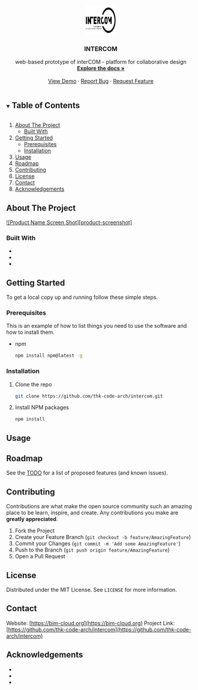 <!--
*** Thanks for checking out the Best-README-Template. If you have a suggestion
*** that would make this better, please fork the repo and create a pull request
*** or simply open an issue with the tag "enhancement".
*** Thanks again! Now go create something AMAZING! :D
***
***
***
*** To avoid retyping too much info. Do a search and replace for the following:
*** thk-code-arch, intercom, twitter_handle, email, INTERCOM, web-based prototype of interCOM - platform for collaborative design
-->

<!-- PROJECT SHIELDS -->
<!--
*** I'm using markdown "reference style" links for readability.
*** Reference links are enclosed in brackets [ ] instead of parentheses ( ).
*** See the bottom of this document for the declaration of the reference variables
*** for contributors-url, forks-url, etc. This is an optional, concise syntax you may use.
*** https://www.markdownguide.org/basic-syntax/#reference-style-links
[![Contributors][contributors-shield]][contributors-url]
[![Forks][forks-shield]][forks-url]
[![Stargazers][stars-shield]][stars-url]
[![Issues][issues-shield]][issues-url]
[![MIT License][license-shield]][license-url]
[![LinkedIn][linkedin-shield]][linkedin-url]
-->

<!-- PROJECT LOGO -->
<br />
<p align="center">
  <a href="https://github.com/thk-code-arch/intercom">
    <img src="images/logo.png" alt="Logo" width="80" height="80">
  </a>

  <h3 align="center">INTERCOM</h3>

  <p align="center">
    web-based prototype of interCOM - platform for collaborative design
    <br />
    <a href="https://github.com/thk-code-arch/intercom"><strong>Explore the docs »</strong></a>
    <br />
    <br />
    <a href="https://github.com/thk-code-arch/intercom">View Demo</a>
    ·
    <a href="https://github.com/thk-code-arch/intercom/issues">Report Bug</a>
    ·
    <a href="https://github.com/thk-code-arch/intercom/issues">Request Feature</a>
  </p>
</p>

<!-- TABLE OF CONTENTS -->
<details open="open">
  <summary><h2 style="display: inline-block">Table of Contents</h2></summary>
  <ol>
    <li>
      <a href="#about-the-project">About The Project</a>
      <ul>
        <li><a href="#built-with">Built With</a></li>
      </ul>
    </li>
    <li>
      <a href="#getting-started">Getting Started</a>
      <ul>
        <li><a href="#prerequisites">Prerequisites</a></li>
        <li><a href="#installation">Installation</a></li>
      </ul>
    </li>
    <li><a href="#usage">Usage</a></li>
    <li><a href="#roadmap">Roadmap</a></li>
    <li><a href="#contributing">Contributing</a></li>
    <li><a href="#license">License</a></li>
    <li><a href="#contact">Contact</a></li>
    <li><a href="#acknowledgements">Acknowledgements</a></li>
  </ol>
</details>

<!-- ABOUT THE PROJECT -->

## About The Project

[![Product Name Screen Shot][product-screenshot]](https://example.com)

### Built With

- []()
- []()
- []()

<!-- GETTING STARTED -->

## Getting Started

To get a local copy up and running follow these simple steps.

### Prerequisites

This is an example of how to list things you need to use the software and how to install them.

- npm
  ```sh
  npm install npm@latest -g
  ```

### Installation

1. Clone the repo
   ```sh
   git clone https://github.com/thk-code-arch/intercom.git
   ```
2. Install NPM packages
   ```sh
   npm install
   ```

<!-- USAGE EXAMPLES -->

## Usage

<!-- ROADMAP -->

## Roadmap

See the [TODO](https://github.com/thk-code-arch/intercom-backend/blob/master/TODO.md) for a list of proposed features (and known issues).

<!-- CONTRIBUTING -->

## Contributing

Contributions are what make the open source community such an amazing place to be learn, inspire, and create. Any contributions you make are **greatly appreciated**.

1. Fork the Project
2. Create your Feature Branch (`git checkout -b feature/AmazingFeature`)
3. Commit your Changes (`git commit -m 'Add some AmazingFeature'`)
4. Push to the Branch (`git push origin feature/AmazingFeature`)
5. Open a Pull Request

<!-- LICENSE -->

## License

Distributed under the MIT License. See `LICENSE` for more information.

<!-- CONTACT -->

## Contact

Website: [https://bim-cloud.org](https://bim-cloud.org)
Project Link: [https://github.com/thk-code-arch/intercom](https://github.com/thk-code-arch/intercom)

<!-- ACKNOWLEDGEMENTS -->

## Acknowledgements

- []()
- []()
- []()
